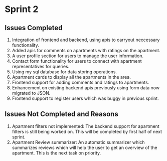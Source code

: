 # Sprint 2

## Issues Completed
1. Integration of frontend and backend, using apis to carryout neccessary functionality.
2. Added apis for comments on apartments with ratings on the apartment.
3. A user profile section for users to manage the user information.
4. Contact form functionality for users to connect with apartment representatives for queries.
5. Using my sql database for data storing operations.
6. Apartment cards to display all the apartments in the area.
7. Frontend support for adding comments and ratings to apartments.
8. Enhancement on existing backend apis previously using form data now migrated to JSON.
9. Frontend support to register users which was buggy in previous sprint.
    
## Issues Not Completed and Reasons

1. Apartment filters not implemented: The backend support for apartment filters is still being worked on. This will be completed by first half of next sprint.
2. Apartment Review summarizer: An automatic summarizer which summarizes reviews which will help the user to get an overview of the apartment. This is the next task on priority.
